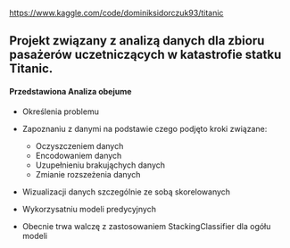 https://www.kaggle.com/code/dominiksidorczuk93/titanic

## Projekt związany z analizą danych dla zbioru pasażerów uczetniczących w katastrofie statku Titanic.
#### Przedstawiona Analiza obejume
  * Określenia problemu
  * Zapoznaniu z danymi na podstawie czego podjęto kroki związane:
    * Oczyszczeniem danych
    * Encodowaniem danych
    * Uzupełnieniu brakująchych danych
    * Zmianie rozszeżenia danych 
  * Wizualizacji danych szczególnie ze sobą skorelowanych
  * Wykorzysatniu modeli predycyjnych

* Obecnie trwa walczę z zastosowaniem StackingClassifier dla ogółu modeli
